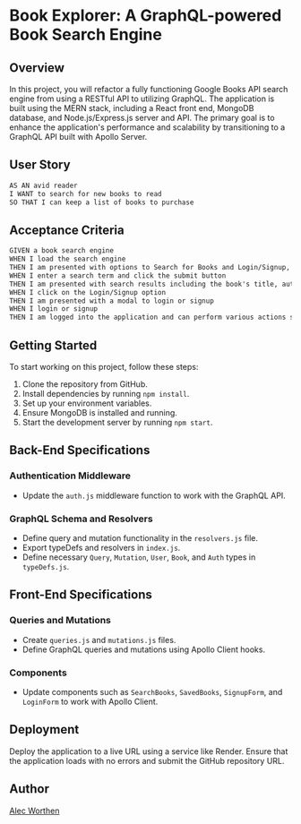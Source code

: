 # Book Explorer: A GraphQL-powered Book Search Engine

## Overview

In this project, you will refactor a fully functioning Google Books API search engine from using a RESTful API to utilizing GraphQL. The application is built using the MERN stack, including a React front end, MongoDB database, and Node.js/Express.js server and API. The primary goal is to enhance the application's performance and scalability by transitioning to a GraphQL API built with Apollo Server.

## User Story

```md
AS AN avid reader
I WANT to search for new books to read
SO THAT I can keep a list of books to purchase
```

## Acceptance Criteria
```md
GIVEN a book search engine
WHEN I load the search engine
THEN I am presented with options to Search for Books and Login/Signup, along with an input field and a submit button for searching books
WHEN I enter a search term and click the submit button
THEN I am presented with search results including the book's title, author, description, image, and a link to view more details on the Google Books site
WHEN I click on the Login/Signup option
THEN I am presented with a modal to login or signup
WHEN I login or signup
THEN I am logged into the application and can perform various actions such as saving books or viewing saved books
```

## Getting Started

To start working on this project, follow these steps:

1. Clone the repository from GitHub.
2. Install dependencies by running `npm install`.
3. Set up your environment variables.
4. Ensure MongoDB is installed and running.
5. Start the development server by running `npm start`.

## Back-End Specifications

### Authentication Middleware

- Update the `auth.js` middleware function to work with the GraphQL API.

### GraphQL Schema and Resolvers

- Define query and mutation functionality in the `resolvers.js` file.
- Export typeDefs and resolvers in `index.js`.
- Define necessary `Query`, `Mutation`, `User`, `Book`, and `Auth` types in `typeDefs.js`.

## Front-End Specifications

### Queries and Mutations

- Create `queries.js` and `mutations.js` files.
- Define GraphQL queries and mutations using Apollo Client hooks.

### Components

- Update components such as `SearchBooks`, `SavedBooks`, `SignupForm`, and `LoginForm` to work with Apollo Client.

## Deployment

Deploy the application to a live URL using a service like Render. Ensure that the application loads with no errors and submit the GitHub repository URL.

## Author

[Alec Worthen](https://github.com/alecworthen/book-search-engine)